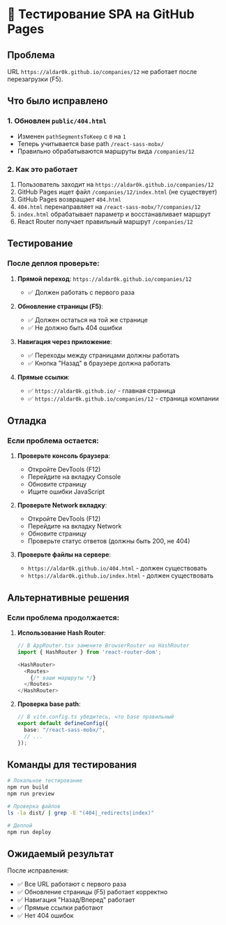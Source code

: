 # 🧪 Тестирование SPA на GitHub Pages

## Проблема

URL `https://aldar0k.github.io/companies/12` не работает после перезагрузки (F5).

## Что было исправлено

### 1. Обновлен `public/404.html`

- Изменен `pathSegmentsToKeep` с `0` на `1`
- Теперь учитывается base path `/react-sass-mobx/`
- Правильно обрабатываются маршруты вида `/companies/12`

### 2. Как это работает

1. Пользователь заходит на `https://aldar0k.github.io/companies/12`
2. GitHub Pages ищет файл `/companies/12/index.html` (не существует)
3. GitHub Pages возвращает `404.html`
4. `404.html` перенаправляет на `/react-sass-mobx/?/companies/12`
5. `index.html` обрабатывает параметр и восстанавливает маршрут
6. React Router получает правильный маршрут `/companies/12`

## Тестирование

### После деплоя проверьте:

1. **Прямой переход**: `https://aldar0k.github.io/companies/12`
   - ✅ Должен работать с первого раза

2. **Обновление страницы (F5)**:
   - ✅ Должен остаться на той же странице
   - ✅ Не должно быть 404 ошибки

3. **Навигация через приложение**:
   - ✅ Переходы между страницами должны работать
   - ✅ Кнопка "Назад" в браузере должна работать

4. **Прямые ссылки**:
   - ✅ `https://aldar0k.github.io/` - главная страница
   - ✅ `https://aldar0k.github.io/companies/12` - страница компании

## Отладка

### Если проблема остается:

1. **Проверьте консоль браузера**:
   - Откройте DevTools (F12)
   - Перейдите на вкладку Console
   - Обновите страницу
   - Ищите ошибки JavaScript

2. **Проверьте Network вкладку**:
   - Откройте DevTools (F12)
   - Перейдите на вкладку Network
   - Обновите страницу
   - Проверьте статус ответов (должны быть 200, не 404)

3. **Проверьте файлы на сервере**:
   - `https://aldar0k.github.io/404.html` - должен существовать
   - `https://aldar0k.github.io/index.html` - должен существовать

## Альтернативные решения

### Если проблема продолжается:

1. **Использование Hash Router**:

   ```typescript
   // В AppRouter.tsx замените BrowserRouter на HashRouter
   import { HashRouter } from 'react-router-dom';

   <HashRouter>
     <Routes>
       {/* ваши маршруты */}
     </Routes>
   </HashRouter>
   ```

2. **Проверка base path**:
   ```typescript
   // В vite.config.ts убедитесь, что base правильный
   export default defineConfig({
     base: "/react-sass-mobx/",
     // ...
   });
   ```

## Команды для тестирования

```bash
# Локальное тестирование
npm run build
npm run preview

# Проверка файлов
ls -la dist/ | grep -E "(404|_redirects|index)"

# Деплой
npm run deploy
```

## Ожидаемый результат

После исправления:

- ✅ Все URL работают с первого раза
- ✅ Обновление страницы (F5) работает корректно
- ✅ Навигация "Назад/Вперед" работает
- ✅ Прямые ссылки работают
- ✅ Нет 404 ошибок
